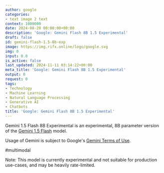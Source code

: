 ```yaml
---
author: google
categories:
- text image 2 text
context: 1000000
date: 2024-08-28 00:00:00+00:00
description: 'Google: Gemini Flash 8B 1.5 Experimental'
draft: false
id: gemini-flash-1.5-8b-exp
image: https://img.rifx.online/logo/google.svg
img: 0
input: 0.0
is_active: false
last_updated: 2024-11-11 03:14:22+00:00
meta_title: 'Google: Gemini Flash 8B 1.5 Experimental'
output: 0
request: 0
tags:
- Technology
- Machine Learning
- Natural Language Processing
- Generative AI
- Chatbots
title: 'Google: Gemini Flash 8B 1.5 Experimental'
---
```




Gemini 1.5 Flash 8B Experimental is an experimental, 8B parameter version of the [Gemini 1.5 Flash](/google/gemini-flash-1.5) model.

Usage of Gemini is subject to Google's [Gemini Terms of Use](https://ai.google.dev/terms).

#multimodal

Note: This model is currently experimental and not suitable for production use-cases, and may be heavily rate-limited.

